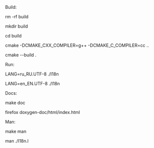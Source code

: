 Build:

rm -rf build

mkdir build

cd build

cmake -DCMAKE_CXX_COMPILER=g++ -DCMAKE_C_COMPILER=cc ..

cmake --build .


Run:

LANG=ru_RU.UTF-8 ./I18n

LANG=en_EN.UTF-8 ./I18n


Docs:

make doc

firefox doxygen-doc/html/index.html


Man:

make man

man ./I18n.l
